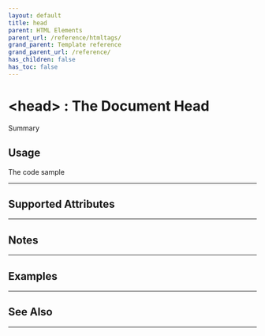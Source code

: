 ```yaml
---
layout: default
title: head
parent: HTML Elements
parent_url: /reference/htmltags/
grand_parent: Template reference
grand_parent_url: /reference/
has_children: false
has_toc: false
---
```


# &lt;head&gt; : The Document Head

Summary

## Usage

 The code sample

---

## Supported Attributes


---

## Notes


---

## Examples


---


## See Also


---

